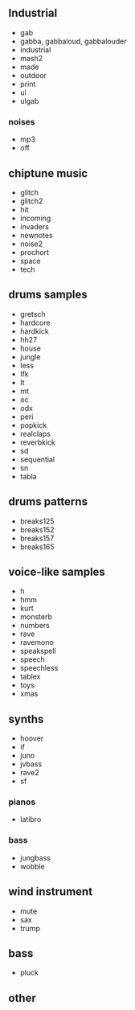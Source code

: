 ## Industrial
- gab
- gabba, gabbaloud, gabbalouder
- industrial
- mash2
- made
- outdoor
- print
- ul
- ulgab
### noises
- mp3
- off

## chiptune music
- glitch
- glitch2
- hit
- incoming
- invaders
- newnotes
- noise2
- prochort
- space
- tech

## drums samples
- gretsch
- hardcore
- hardkick
- hh27
- house
- jungle
- less
- lfk
- lt
- mt
- oc
- odx
- peri
- popkick
- realclaps
- reverbkick
- sd
- sequential
- sn
- tabla

## drums patterns
- breaks125
- breaks152
- breaks157
- breaks165

## voice-like samples
- h
- hmm
- kurt
- monsterb
- numbers
- rave
- ravemono
- speakspell
- speech
- speechless
- tablex
- toys
- xmas

## synths
- hoover
- if
- juno
- jvbass
- rave2
- sf
### pianos
- latibro
### bass
- jungbass
- wobble

## wind instrument
- mute
- sax
- trump

## bass
- pluck

## other
